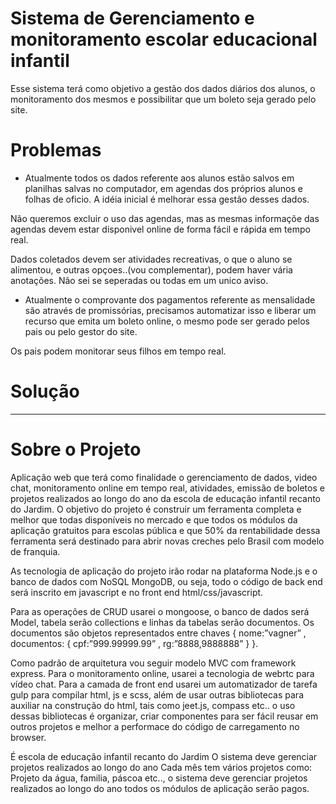 # Sistema de Gerenciamento e monitoramento escolar educacional infantil
 
Esse sistema terá como objetivo a gestão dos dados diários dos alunos, o monitoramento dos mesmos 
e possibilitar que um boleto seja gerado pelo site.
 
# Problemas
 
- Atualmente todos os dados referente aos alunos estão salvos em planilhas salvas no computador, 
em agendas dos próprios alunos e folhas de oficio. A idéia inicial é melhorar essa gestão desses dados.

Não queremos excluir o uso das agendas, mas as mesmas informaçõe das agendas devem estar
disponivel online de forma fácil e rápida em tempo real.

Dados coletados devem ser atividades recreativas, o que o aluno se alimentou, e outras opçoes..(vou complementar),
podem haver vária anotações. Não sei se seperadas ou todas em um unico aviso. 

- Atualmente o comprovante dos pagamentos referente as mensalidade são através de promissórias,
precisamos automatizar isso e liberar um recurso que emita um boleto online, o mesmo pode ser gerado
pelos pais ou pelo gestor do site. 

Os pais podem monitorar seus filhos em tempo real.

# Solução

***

# Sobre o Projeto
Aplicação web que terá como finalidade o gerenciamento de dados, video chat, monitoramento online em tempo real, atividades, emissão de boletos e projetos realizados ao longo do ano da escola de educação infantil recanto do Jardim. O objetivo do projeto é construir um ferramenta completa e melhor que todas disponíveis no mercado e que todos os módulos da aplicação gratuitos para escolas pública e que 50% da rentabilidade dessa ferramenta será destinado para abrir novas creches pelo Brasil com modelo de franquia.


As tecnologia de aplicação do projeto irão rodar na plataforma Node.js e o banco de dados com NoSQL MongoDB, ou seja, todo o código de back end será inscrito em javascript e no front end html/css/javascript. 

Para as operações de CRUD usarei o mongoose, o  banco de dados será Model,  tabela serão collections e linhas da tabelas serão documentos.
Os documentos são objetos representados entre chaves
{ 
nome:”vagner” 
	, documentos: { 
cpf:”999.99999.99”
, rg:”8888,9888888” 
        } 
 }.

Como padrão de arquitetura vou seguir modelo MVC com framework express. Para o monitoramento online, usarei a  tecnologia de webrtc para vídeo chat. Para a camada de front end usarei um automatizador de tarefa gulp para compilar html, js e scss,  além de usar outras bibliotecas para auxiliar na construção do html, tais como jeet.js, compass etc.. o uso dessas bibliotecas é organizar, criar componentes para ser fácil reusar em outros projetos e melhor a performace do código de carregamento no browser.



 


 


É escola de educação infantil recanto do Jardim
O sistema deve gerenciar projetos realizados ao longo do ano
Cada mês tem vários projetos como:
Projeto da água, familia, páscoa etc.., o sistema deve gerenciar projetos realizados ao longo do ano todos os módulos de aplicação serão pagos.
